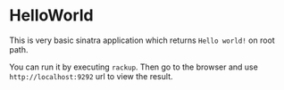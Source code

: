 # HelloWorld

This is very basic sinatra application which returns ```Hello world!``` on root path.

You can run it by executing ```rackup```. Then go to the browser and use
```http://localhost:9292``` url to view the result.
